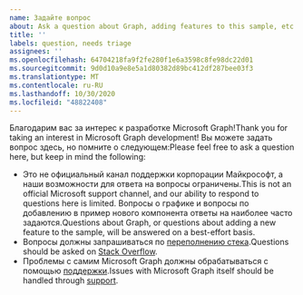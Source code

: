 ```yaml
---
name: Задайте вопрос
about: Ask a question about Graph, adding features to this sample, etc.
title: ''
labels: question, needs triage
assignees: ''
ms.openlocfilehash: 64704218fa9f2fe280f1e6a3598c8fe98dc22d01
ms.sourcegitcommit: 9d0d10a9e8e5a1d80382d89bc412df287bee03f3
ms.translationtype: MT
ms.contentlocale: ru-RU
ms.lasthandoff: 10/30/2020
ms.locfileid: "48822408"
---
```

<span data-ttu-id="bb104-102">Благодарим вас за интерес к разработке Microsoft Graph!</span><span class="sxs-lookup"><span data-stu-id="bb104-102">Thank you for taking an interest in Microsoft Graph development!</span></span> <span data-ttu-id="bb104-103">Вы можете задать вопрос здесь, но помните о следующем:</span><span class="sxs-lookup"><span data-stu-id="bb104-103">Please feel free to ask a question here, but keep in mind the following:</span></span>

- <span data-ttu-id="bb104-104">Это не официальный канал поддержки корпорации Майкрософт, а наши возможности для ответа на вопросы ограничены.</span><span class="sxs-lookup"><span data-stu-id="bb104-104">This is not an official Microsoft support channel, and our ability to respond to questions here is limited.</span></span> <span data-ttu-id="bb104-105">Вопросы о графике и вопросы по добавлению в пример нового компонента ответы на наиболее часто задаются.</span><span class="sxs-lookup"><span data-stu-id="bb104-105">Questions about Graph, or questions about adding a new feature to the sample, will be answered on a best-effort basis.</span></span>
- <span data-ttu-id="bb104-106">Вопросы должны запрашиваться по [переполнению стека](https://stackoverflow.com/questions/tagged/microsoft-graph).</span><span class="sxs-lookup"><span data-stu-id="bb104-106">Questions should be asked on [Stack Overflow](https://stackoverflow.com/questions/tagged/microsoft-graph).</span></span>
- <span data-ttu-id="bb104-107">Проблемы с самим Microsoft Graph должны обрабатываться с помощью [поддержки](https://developer.microsoft.com/graph/support).</span><span class="sxs-lookup"><span data-stu-id="bb104-107">Issues with Microsoft Graph itself should be handled through [support](https://developer.microsoft.com/graph/support).</span></span>
